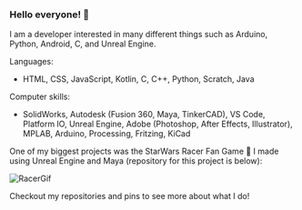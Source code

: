 ### Hello everyone! 👋
I am a developer interested in many different things such as Arduino, Python, Android, C, and Unreal Engine.

Languages:
- HTML, CSS, JavaScript, Kotlin, C, C++, Python, Scratch, Java

Computer skills:
- SolidWorks, Autodesk (Fusion 360, Maya, TinkerCAD), VS Code, Platform IO, Unreal Engine, Adobe (Photoshop, After Effects, Illustrator), MPLAB, Arduino, Processing, Fritzing, KiCad

One of my biggest projects was the StarWars Racer Fan Game 🏁 I made using Unreal Engine and Maya (repository for this project is below):

![RacerGif](./Pictures/Final_Gif.gif)

Checkout my repositories and pins to see more about what I do!

<!--
**AshishA26/AshishA26** is a ✨ _special_ ✨ repository because its `README.md` (this file) appears on your GitHub profile.

Here are some ideas to get you started:

- 🔭 I’m currently working on ...
- 🌱 I’m currently learning ...
- 👯 I’m looking to collaborate on ...
- 🤔 I’m looking for help with ...
- 💬 Ask me about ...
- 📫 How to reach me: ...
- 😄 Pronouns: ...
- ⚡ Fun fact: ...
-->
